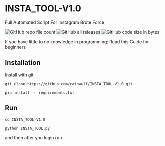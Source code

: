 # INSTA_TOOL-V1.0
Full Automated Script For Instagram Brute Force

![GitHub repo file count](https://img.shields.io/github/directory-file-count/cathwulf/INSTA_TOOL-V1.0)     ![GitHub all releases](https://img.shields.io/github/downloads/cathwulf/INSTA_TOOL-V1.0/total?style=social)    ![GitHub code size in bytes](https://img.shields.io/github/languages/code-size/cathwulf/INSTA_TOOL-V1.0)

If you have little to no knowledge in programming: Read this Guide for beginners


## Installation

Install with git:

```shell
git clone https://github.com/cathwulf/INSTA_TOOL-V1.0.git
```



```shell
pip install -r requirements.txt
```



## Run

```shell
cd INSTA_TOOL-V1.0
```

```shell
python INSTA_TOOL.py
```
and then after you login run

